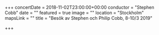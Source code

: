 +++
concertDate = 2018-11-02T23:00:00+00:00
conductor = "Stephen Cobb"
date = ""
featured = true
image = ""
location = "Stockholm"
mapsLink = ""
title = "Besök av Stephen och Philip Cobb, 8-10/3 2019"

+++
